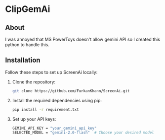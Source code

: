 # ClipGemAi

## About

I was annoyed that MS PowerToys doesn't allow gemini API so I created this python to handle this.

## Installation

Follow these steps to set up ScreenAi locally:  

1. Clone the repository:  
   ```bash
   git clone https://github.com/FurkanKhann/ScreenAi.git

2. Install the required dependencies using pip:
     ```bash
   pip install -r requirement.txt
3. Set up your API keys:
    ```bash
    GEMINI_API_KEY = "your_gemini_api_key"
    SELECTED_MODEL = "gemini-2.0-flash"  # Choose your desired model
   

        
   

   
